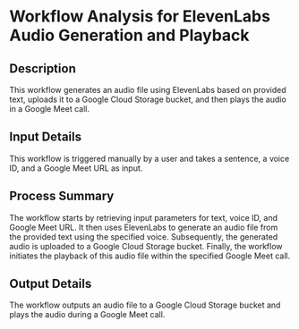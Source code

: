 # Workflow Analysis for ElevenLabs Audio Generation and Playback

## Description
This workflow generates an audio file using ElevenLabs based on provided text, uploads it to a Google Cloud Storage bucket, and then plays the audio in a Google Meet call.

## Input Details
This workflow is triggered manually by a user and takes a sentence, a voice ID, and a Google Meet URL as input.

## Process Summary
The workflow starts by retrieving input parameters for text, voice ID, and Google Meet URL. It then uses ElevenLabs to generate an audio file from the provided text using the specified voice. Subsequently, the generated audio is uploaded to a Google Cloud Storage bucket. Finally, the workflow initiates the playback of this audio file within the specified Google Meet call.

## Output Details
The workflow outputs an audio file to a Google Cloud Storage bucket and plays the audio during a Google Meet call.
